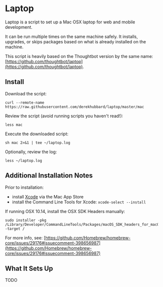 # Laptop
Laptop is a script to set up a Mac OSX laptop for web and mobile development.

It can be run multiple times on the same machine safely. It installs, upgrades, or skips packages based on what is already installed on the machine.

This script is heavily based on the Thoughtbot version by the same name: [https://github.com/thoughtbot/laptop](https://github.com/thoughtbot/laptop).

## Install
Download the script:
```
curl --remote-name https://raw.githubusercontent.com/derekhubbard/laptop/master/mac
```

Review the script (avoid running scripts you haven't read!):
```
less mac
```

Execute the downloaded script:
```
sh mac 2>&1 | tee ~/laptop.log
```

Optionally, review the log:
```
less ~/laptop.log
```

## Additional Installation Notes
Prior to installation: 
- install [Xcode](https://developer.apple.com/xcode/) via the Mac App Store
- install the Command Line Tools for Xcode: `xcode-select --install`

If running OSX 10.14, install the OSX SDK Headers manually:
```
sudo installer -pkg /Library/Developer/CommandLineTools/Packages/macOS_SDK_headers_for_macOS_10.14.pkg -target /
```
For more info, see: [https://github.com/Homebrew/homebrew-core/issues/29176#issuecomment-398656987](https://github.com/Homebrew/homebrew-core/issues/29176#issuecomment-398656987)

## What It Sets Up
TODO
